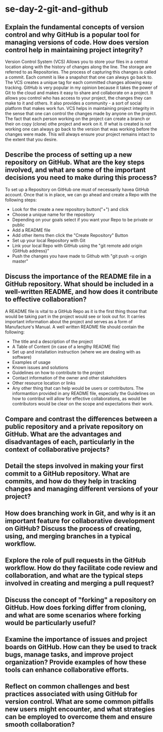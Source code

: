 # se-day-2-git-and-github
## Explain the fundamental concepts of version control and why GitHub is a popular tool for managing versions of code. How does version control help in maintaining project integrity?
Version Control System (VCS) Allows you to store your files in a central location along with the history of changes along the line. The storage are referred to as Repositories. The process of capturing this changes is called a commit. Each commit is like a snapshot that one can always go back to. The VCS creates a unique tag for each committed changes allowing easy tracking. 
GitHub is very popular in my opinion because it takes the power of Git to the cloud and makes it easy to share and collaborate on a project. It allows you control who has access to your project, the changes they can make to it and others. It also provides a community - a sort of social platform that makes work fun.
VCS helps in maintaining project integrity in the sense that one can control the changes made by anyone on the project. The fact that each person working on the project can create a branch or their on copy (clone) othe project and work on it. If what is created is not working one can always go back to the version that was working before the changes were made. This will always ensure your project remains intact to the extent that you desire.


## Describe the process of setting up a new repository on GitHub. What are the key steps involved, and what are some of the important decisions you need to make during this process?
To set up a Repository on GitHub one must of necessarily havea GitHub account. Once that is in place, we can go ahead and create a Repo with the following steps:
- Look for the create a new repository button("+")  and click
- Choose a unique name for the repository
- Depending on your goals select if you want your Repo to be private or public
- Add a  README file 
- Add other items then click the "Create Repository" Button
- Set up your local Repository with Git
- Link your local Repo with GitHub using the "git remote add origin {GitHub address}"
- Push the changes you have made to Github with "git push -u origin master"
  

## Discuss the importance of the README file in a GitHub repository. What should be included in a well-written README, and how does it contribute to effective collaboration?
A README file is vital to a GitHub Repo as it is the first thing those that would be taking part in the project would see or look out for. It carries important information about the project and serves as a form of Manufacture's Manual.
A well written README file should contain the following:
- The title and a description of the project
- A Table of Content (in case of a lengthy README file)
- Set up and installation instruction (where we are dealing with as software)
- Examples of usage
- Known issues and solutions
- Guidelines on how to contribute to the project
- Contact information of the owner and other stakeholders
- Other resource location or links
- Any other thing that can help would be users or contributors.
The informantion provided in any README file, especially the Guidelines on how to contribut will allow for effective collaborations, as would be contributors would be clear on the scope and expectations their work.

## Compare and contrast the differences between a public repository and a private repository on GitHub. What are the advantages and disadvantages of each, particularly in the context of collaborative projects?

## Detail the steps involved in making your first commit to a GitHub repository. What are commits, and how do they help in tracking changes and managing different versions of your project?

## How does branching work in Git, and why is it an important feature for collaborative development on GitHub? Discuss the process of creating, using, and merging branches in a typical workflow.

## Explore the role of pull requests in the GitHub workflow. How do they facilitate code review and collaboration, and what are the typical steps involved in creating and merging a pull request?

## Discuss the concept of "forking" a repository on GitHub. How does forking differ from cloning, and what are some scenarios where forking would be particularly useful?

## Examine the importance of issues and project boards on GitHub. How can they be used to track bugs, manage tasks, and improve project organization? Provide examples of how these tools can enhance collaborative efforts.

## Reflect on common challenges and best practices associated with using GitHub for version control. What are some common pitfalls new users might encounter, and what strategies can be employed to overcome them and ensure smooth collaboration?
